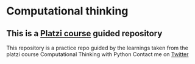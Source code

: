 # Computational thinking

## This is a [Platzi course](https://platzi.com/clases/python-cs) guided repository

This repository is a practice repo guided by the learnings taken from the platzi course Computational Thinking with Python
Contact me on [Twitter](https://twitter.com/derickode)
